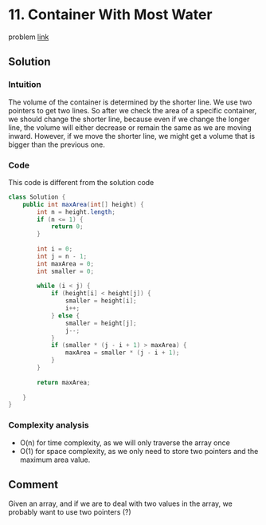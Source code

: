 # 11. Container With Most Water
problem [link](https://leetcode.com/problems/container-with-most-water/)

## Solution
### Intuition
The volume of the container is determined by the shorter line. We use two pointers to get two lines.
So after we check the area of a specific container, we should change the shorter line, because
even if we change the longer line, the volume will either decrease or remain the same as we are moving inward.
However, if we move the shorter line, we might get a volume that is bigger than the previous one.

### Code
This code is different from the solution code
```java
class Solution {
    public int maxArea(int[] height) {
        int n = height.length;
        if (n <= 1) {
            return 0;
        }
        
        int i = 0;
        int j = n - 1;
        int maxArea = 0;
        int smaller = 0;
        
        while (i < j) {
            if (height[i] < height[j]) {
                smaller = height[i];
                i++;
            } else {
                smaller = height[j];
                j--;
            }
            if (smaller * (j - i + 1) > maxArea) {
                maxArea = smaller * (j - i + 1);
            }
        }
        
        return maxArea;
        
    }
}
```
### Complexity analysis
* O(n) for time complexity, as we will only traverse the array once
* O(1) for space complexity, as we only need to store two pointers and the maximum area value.

## Comment
Given an array, and if we are to deal with two values in the array, we probably want to use two pointers (?)
